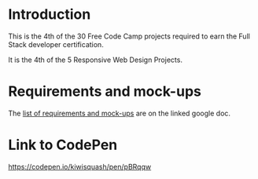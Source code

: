 # Introduction

This is the 4th of the 30 Free Code Camp projects required to earn the Full Stack developer certification.

It is the 4th of the 5 Responsive Web Design Projects.

# Requirements and mock-ups

The [list of requirements and mock-ups](https://docs.google.com/document/d/1A0sHK91sMZLjbe-xQ7Hc_Ce3KexA2E891yjUvMGVYpA/edit) are on the linked google doc.

# Link to CodePen

https://codepen.io/kiwisquash/pen/pBRqqw
